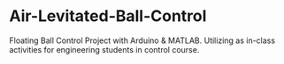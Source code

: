 # Air-Levitated-Ball-Control
Floating Ball Control Project with Arduino & MATLAB. Utilizing as in-class activities for engineering students in control course.


